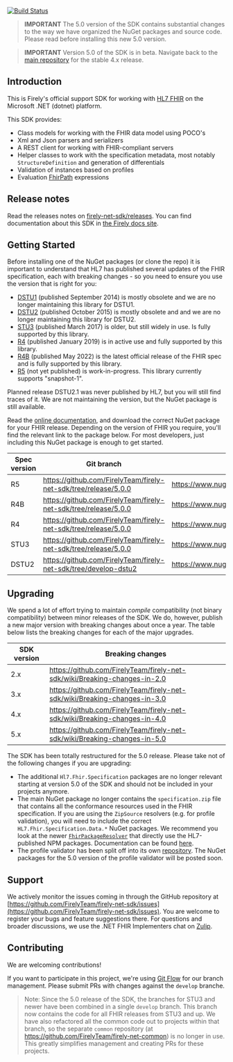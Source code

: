 [![Build Status](https://dev.azure.com/firely/firely-net-sdk/_apis/build/status/FirelyTeam.firely-net-sdk?branchName=develop-stu3)](https://dev.azure.com/firely/firely-net-sdk/_build/latest?definitionId=84&branchName=develop-stu3)

> **IMPORTANT** The 5.0 version of the SDK contains substantial changes to the way we have organized the NuGet packages and source code. Please read before installing this new 5.0 version.

> **IMPORTANT** Version 5.0 of the SDK is in beta. Navigate back to the [main repository](https://github.com/FirelyTeam/firely-net-sdk/) for the stable 4.x release.

## Introduction ##
This is Firely's official support SDK for working with [HL7 FHIR][fhir-spec] on the Microsoft .NET (dotnet) platform.

This SDK provides:
* Class models for working with the FHIR data model using POCO's
* Xml and Json parsers and serializers
* A REST client for working with FHIR-compliant servers
* Helper classes to work with the specification metadata, most notably `StructureDefinition` and generation of differentials
* Validation of instances based on profiles
* Evaluation [FhirPath][fhirpath-spec] expressions

## Release notes ##
Read the releases notes on [firely-net-sdk/releases](https://github.com/FirelyTeam/firely-net-sdk/releases). You can find documentation about this SDK in [the Firely docs site][netsdk-docu].


## Getting Started ##
Before installing one of the NuGet packages (or clone the repo) it is important to understand that HL7 has published several updates of the FHIR specification, each with breaking changes - so you need to ensure you use the version that is right for you:

* [DSTU1][dstu1-spec] (published September 2014) is mostly obsolete and we are no longer maintaining this library for DSTU1.
* [DSTU2][dstu2-spec] (published October 2015) is mostly obsolete and and we are no longer maintaining this library for DSTU2.
* [STU3][stu3-spec] (published March 2017) is older, but still widely in use. Is fully supported by this library.
* [R4][r4-spec] (published January 2019) is in active use and fully supported by this library.
* [R4B][r4B-spec] (published May 2022) is the latest official release of the FHIR spec and is fully supported by this library.
* [R5][r5-spec] (not yet published) is work-in-progress. This library currently supports "snapshot-1".

Planned release DSTU2.1 was never published by HL7, but you will still find traces of it. We are not maintaining the version, but the NuGet package is still available.

Read the [online documentation][netsdk-docu], and download the correct NuGet package for your FHIR release. Depending on the version of FHIR you require, you'll find the relevant link to the package below. For most developers, just including this NuGet package is enough to get started. 

|Spec version|Git branch| NuGet|
|---|---|---|
|R5 | https://github.com/FirelyTeam/firely-net-sdk/tree/release/5.0.0 | https://www.nuget.org/packages/Hl7.Fhir.R5 |
|R4B| https://github.com/FirelyTeam/firely-net-sdk/tree/release/5.0.0 | https://www.nuget.org/packages/Hl7.Fhir.R4B |
|R4| https://github.com/FirelyTeam/firely-net-sdk/tree/release/5.0.0 | https://www.nuget.org/packages/Hl7.Fhir.R4 | 
|STU3| https://github.com/FirelyTeam/firely-net-sdk/tree/release/5.0.0 | https://www.nuget.org/packages/Hl7.Fhir.STU3 | 
|DSTU2| https://github.com/FirelyTeam/firely-net-sdk/tree/develop-dstu2 | https://www.nuget.org/packages/Hl7.Fhir.DSTU2 | 

## Upgrading
We spend a lot of effort trying to maintain *compile* compatibility (not binary compatibility) between minor releases of the SDK. We do, however, publish a new major version with breaking changes about once a year. The table below lists the breaking changes for each of the major upgrades.

|SDK version|Breaking changes
|---|---|
|2.x|https://github.com/FirelyTeam/firely-net-sdk/wiki/Breaking-changes-in-2.0|
|3.x|https://github.com/FirelyTeam/firely-net-sdk/wiki/Breaking-changes-in-3.0|
|4.x|https://github.com/FirelyTeam/firely-net-sdk/wiki/Breaking-changes-in-4.0|
|5.x|https://github.com/FirelyTeam/firely-net-sdk/wiki/Breaking-changes-in-5.0|

The SDK has been totally restructured for the 5.0 release. Please take not of the following changes if you are upgrading:
* The additional `Hl7.Fhir.Specification` packages are no longer relevant starting at version 5.0 of the SDK and should not be included in your projects anymore.
* The main NuGet package no longer contains the `specification.zip` file that contains all the conformance resources used in the FHIR specification. If you are using the `ZipSource` resolvers (e.g. for profile validation), you will need to include the correct `HL7.Fhir.Specification.Data.*` NuGet packages. We recommend you look at the newer [`FhirPackageResolver`](https://www.nuget.org/packages/Firely.Fhir.Packages) that directly use the HL7-published NPM packages. Documentation can be found [here](https://docs.fire.ly/projects/Firely-NET-SDK/fhir-package-source/package-source.html).
* The profile validator has been split off into its own [repository](https://github.com/FirelyTeam/Hl7.Fhir.Validation.Legacy). The NuGet packages for the 5.0 version of the profile validator will be posted soon.


## Support 
We actively monitor the issues coming in through the GitHub repository at [https://github.com/FirelyTeam/firely-net-sdk/issues](https://github.com/FirelyTeam/firely-net-sdk/issues). You are welcome to register your bugs and feature suggestions there. For questions and broader discussions, we use the .NET FHIR Implementers chat on [Zulip][netsdk-zulip].

## Contributing ##
We are welcoming contributions!

If you want to participate in this project, we're using [Git Flow][nvie] for our branch management. Please submit PRs with changes against the `develop` branche.

> Note: Since the 5.0 release of the SDK, the branches for STU3 and newer have been combined in a single `develop` branch. This branch now contains the code for all FHIR releases from STU3 and up. We have also refactored all the common code out to projects within that branch, so the separate `common` repository (at https://github.com/FirelyTeam/firely-net-common) is no longer in use. This greatly simplifies management and creating PRs for these projects.


[common-repo]: https://github.com/FirelyTeam/firely-net-common
[netsdk-docu]: https://docs.fire.ly/projects/Firely-NET-SDK/
[netsdk-zulip]: https://chat.fhir.org/#narrow/stream/dotnet
[nvie]: http://nvie.com/posts/a-successful-git-branching-model/
[fhir-spec]: http://www.hl7.org/fhir
[dstu1-spec]: http://hl7.org/fhir/DSTU1/index.html
[dstu2-spec]: http://hl7.org/fhir/DSTU2/index.html
[stu3-spec]: http://www.hl7.org/fhir/stu3
[r4-spec]: http://hl7.org/fhir/R4/
[r4B-spec]: http://hl7.org/fhir/index.html
[r5-spec]: http://build.fhir.org/index.html
[fhirpath-spec]: http://hl7.org/fhirpath/

